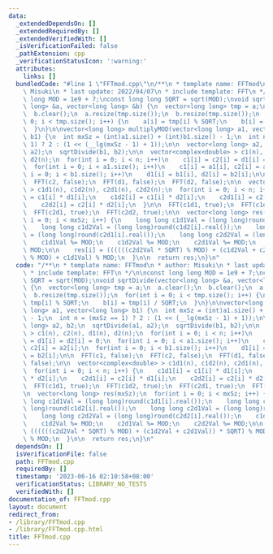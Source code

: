 ```yaml
---
data:
  _extendedDependsOn: []
  _extendedRequiredBy: []
  _extendedVerifiedWith: []
  _isVerificationFailed: false
  _pathExtension: cpp
  _verificationStatusIcon: ':warning:'
  attributes:
    links: []
  bundledCode: "#line 1 \"FFTmod.cpp\"\n/**\n * template name: FFTmod\n * author:\
    \ Misuki\n * last update: 2022/04/07\n * include template: FFT\n */\n\nconst long\
    \ long MOD = 1e9 + 7;\nconst long long SQRT = sqrt(MOD);\nvoid sqrtDivide(vector<long\
    \ long> &a, vector<long long> &b) {\n  vector<long long> tmp = a;\n  a.clear();\n\
    \  b.clear();\n  a.resize(tmp.size());\n  b.resize(tmp.size());\n  for(int i =\
    \ 0; i < tmp.size(); i++) {\n    a[i] = tmp[i] % SQRT;\n    b[i] = tmp[i] / SQRT;\n\
    \  }\n}\n\nvector<long long> multiplyMOD(vector<long long> a1, vector<long long>\
    \ b1) {\n  int mxSz = (int)a1.size() + (int)b1.size() - 1;\n  int n = (mxSz ==\
    \ 1) ? 2 : (1 << (__lg(mxSz - 1) + 1));\n\n  vector<long long> a2, b2;\n  sqrtDivide(a1,\
    \ a2);\n  sqrtDivide(b1, b2);\n\n  vector<complex<double> > c1(n), c2(n), d1(n),\
    \ d2(n);\n  for(int i = 0; i < n; i++)\n    c1[i] = c2[i] = d1[i] = d2[i] = 0;\n\
    \  for(int i = 0; i < a1.size(); i++)\n    c1[i] = a1[i], c2[i] = a2[i];\n  for(int\
    \ i = 0; i < b1.size(); i++)\n    d1[i] = b1[i], d2[i] = b2[i];\n\n  FFT(c1, false);\n\
    \  FFT(c2, false);\n  FFT(d1, false);\n  FFT(d2, false);\n\n  vector<complex<double>\
    \ > c1d1(n), c1d2(n), c2d1(n), c2d2(n);\n  for(int i = 0; i < n; i++) {\n    c1d1[i]\
    \ = c1[i] * d1[i];\n    c1d2[i] = c1[i] * d2[i];\n    c2d1[i] = c2[i] * d1[i];\n\
    \    c2d2[i] = c2[i] * d2[i];\n  }\n\n  FFT(c1d1, true);\n  FFT(c1d2, true);\n\
    \  FFT(c2d1, true);\n  FFT(c2d2, true);\n\n  vector<long long> res(mxSz);\n  for(int\
    \ i = 0; i < mxSz; i++) {\n    long long c1d1Val = (long long)round(c1d1[i].real());\n\
    \    long long c1d2Val = (long long)round(c1d2[i].real());\n    long long c2d1Val\
    \ = (long long)round(c2d1[i].real());\n    long long c2d2Val = (long long)round(c2d2[i].real());\n\
    \    c1d1Val %= MOD;\n    c1d2Val %= MOD;\n    c2d1Val %= MOD;\n    c2d2Val %=\
    \ MOD;\n\n    res[i] = ((((((c2d2Val * SQRT) % MOD) + (c1d2Val + c2d1Val)) * SQRT)\
    \ % MOD) + c1d1Val) % MOD;\n  }\n\n  return res;\n}\n"
  code: "/**\n * template name: FFTmod\n * author: Misuki\n * last update: 2022/04/07\n\
    \ * include template: FFT\n */\n\nconst long long MOD = 1e9 + 7;\nconst long long\
    \ SQRT = sqrt(MOD);\nvoid sqrtDivide(vector<long long> &a, vector<long long> &b)\
    \ {\n  vector<long long> tmp = a;\n  a.clear();\n  b.clear();\n  a.resize(tmp.size());\n\
    \  b.resize(tmp.size());\n  for(int i = 0; i < tmp.size(); i++) {\n    a[i] =\
    \ tmp[i] % SQRT;\n    b[i] = tmp[i] / SQRT;\n  }\n}\n\nvector<long long> multiplyMOD(vector<long\
    \ long> a1, vector<long long> b1) {\n  int mxSz = (int)a1.size() + (int)b1.size()\
    \ - 1;\n  int n = (mxSz == 1) ? 2 : (1 << (__lg(mxSz - 1) + 1));\n\n  vector<long\
    \ long> a2, b2;\n  sqrtDivide(a1, a2);\n  sqrtDivide(b1, b2);\n\n  vector<complex<double>\
    \ > c1(n), c2(n), d1(n), d2(n);\n  for(int i = 0; i < n; i++)\n    c1[i] = c2[i]\
    \ = d1[i] = d2[i] = 0;\n  for(int i = 0; i < a1.size(); i++)\n    c1[i] = a1[i],\
    \ c2[i] = a2[i];\n  for(int i = 0; i < b1.size(); i++)\n    d1[i] = b1[i], d2[i]\
    \ = b2[i];\n\n  FFT(c1, false);\n  FFT(c2, false);\n  FFT(d1, false);\n  FFT(d2,\
    \ false);\n\n  vector<complex<double> > c1d1(n), c1d2(n), c2d1(n), c2d2(n);\n\
    \  for(int i = 0; i < n; i++) {\n    c1d1[i] = c1[i] * d1[i];\n    c1d2[i] = c1[i]\
    \ * d2[i];\n    c2d1[i] = c2[i] * d1[i];\n    c2d2[i] = c2[i] * d2[i];\n  }\n\n\
    \  FFT(c1d1, true);\n  FFT(c1d2, true);\n  FFT(c2d1, true);\n  FFT(c2d2, true);\n\
    \n  vector<long long> res(mxSz);\n  for(int i = 0; i < mxSz; i++) {\n    long\
    \ long c1d1Val = (long long)round(c1d1[i].real());\n    long long c1d2Val = (long\
    \ long)round(c1d2[i].real());\n    long long c2d1Val = (long long)round(c2d1[i].real());\n\
    \    long long c2d2Val = (long long)round(c2d2[i].real());\n    c1d1Val %= MOD;\n\
    \    c1d2Val %= MOD;\n    c2d1Val %= MOD;\n    c2d2Val %= MOD;\n\n    res[i] =\
    \ ((((((c2d2Val * SQRT) % MOD) + (c1d2Val + c2d1Val)) * SQRT) % MOD) + c1d1Val)\
    \ % MOD;\n  }\n\n  return res;\n}\n"
  dependsOn: []
  isVerificationFile: false
  path: FFTmod.cpp
  requiredBy: []
  timestamp: '2023-06-16 02:10:58+08:00'
  verificationStatus: LIBRARY_NO_TESTS
  verifiedWith: []
documentation_of: FFTmod.cpp
layout: document
redirect_from:
- /library/FFTmod.cpp
- /library/FFTmod.cpp.html
title: FFTmod.cpp
---
```

